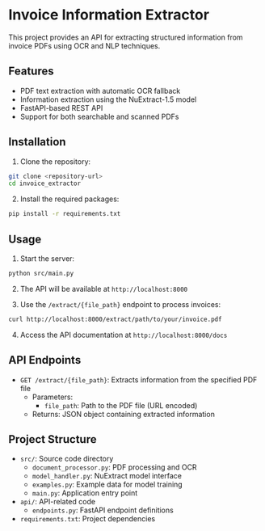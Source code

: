 # Invoice Information Extractor

This project provides an API for extracting structured information from invoice PDFs using OCR and NLP techniques.

## Features

- PDF text extraction with automatic OCR fallback
- Information extraction using the NuExtract-1.5 model
- FastAPI-based REST API
- Support for both searchable and scanned PDFs

## Installation

1. Clone the repository:
```bash
git clone <repository-url>
cd invoice_extractor
```

2. Install the required packages:
```bash
pip install -r requirements.txt
```

## Usage

1. Start the server:
```bash
python src/main.py
```

2. The API will be available at `http://localhost:8000`

3. Use the `/extract/{file_path}` endpoint to process invoices:
```bash
curl http://localhost:8000/extract/path/to/your/invoice.pdf
```

4. Access the API documentation at `http://localhost:8000/docs`

## API Endpoints

- `GET /extract/{file_path}`: Extracts information from the specified PDF file
  - Parameters:
    - `file_path`: Path to the PDF file (URL encoded)
  - Returns: JSON object containing extracted information

## Project Structure

- `src/`: Source code directory
  - `document_processor.py`: PDF processing and OCR
  - `model_handler.py`: NuExtract model interface
  - `examples.py`: Example data for model training
  - `main.py`: Application entry point
- `api/`: API-related code
  - `endpoints.py`: FastAPI endpoint definitions
- `requirements.txt`: Project dependencies